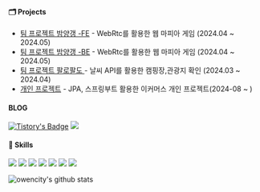 #### 🗂️ Projects 
- [팀 프로젝트 밤양갱 -FE](https://github.com/bamyanggang-project/bamyanggang-FE) - WebRtc를 활용한 웹 마피아 게임 (2024.04 ~ 2024.05)
- [팀 프로젝트 밤양갱 -BE](https://github.com/bamyanggang-project/bamyanggang-BE) - WebRtc를 활용한 웹 마피아 게임 (2024.04 ~ 2024.05)
- [팀 프로젝트 팔로팔도 ](https://github.com/followpaldo/followpaldo_project) -  날씨 API를 활용한 캠핑장,관광지 확인 (2024.03 ~ 2024.04)
- [개인 프로젝트](https://github.com/owencity/k-commerc) - JPA, 스프링부트 활용한 이커머스 개인 프로젝트(2024-08 ~ )

#### BLOG
[![Tistory's Badge](https://github-readme-tistory-card.vercel.app/api/badge?name=owencity)](https://owencity.tistory.com/)
<a href="https://www.notion.so/k-study-6182ad18c2924f8fbaa38809fc3fdc99"><img src="https://img.shields.io/badge/Notion-ffffff?style=flat-square&logo=notion&logoColor=black"/></a>





#### 🔨 Skills
<a target="_blank"><img src="https://img.shields.io/badge/Java-437291?style=for-the-badge&logo=openjdk&logoColor=white"/></a>
<a target="_blank"><img src="https://img.shields.io/badge/Spring-6DB33F?style=for-the-badge&logo=Spring&logoColor=white"/></a>
<a target="_blank"><img src="https://img.shields.io/badge/React-61DAFB?style=for-the-badge&logo=React&logoColor=white"></a>
<a target="_blank"><img src="https://img.shields.io/badge/nginx-%23009639.svg?style=for-the-badge&logo=nginx&logoColor=white"></a>
<a target="_blank"><img src="https://img.shields.io/badge/Spring Security-6DB33F?style=for-the-badge&logo=springsecurity&logoColor=white"/></a>
<a target="_blank"><img src="https://img.shields.io/badge/AWS-232F3E?style=for-the-badge&logo=AmazonAWS&logoColor=white"/></a>
<a target="_blank"><img src="https://img.shields.io/badge/MySQL-4479A1?style=for-the-badge&logo=mysql&logoColor=white"/></a>


![owencity's github stats](https://github-readme-stats.vercel.app/api?username=owencity&show_icons=true)

